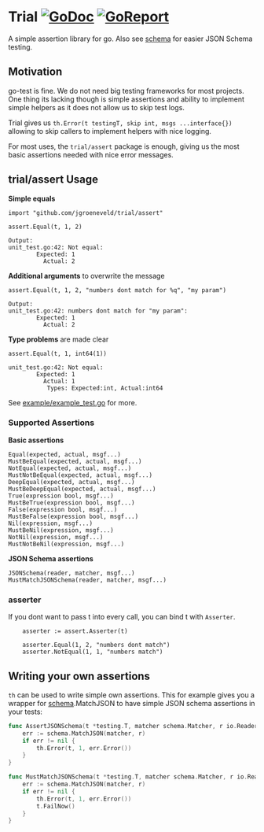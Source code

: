# Trial [![GoDoc](https://godoc.org/github.com/jgroeneveld/trial/assert?status.svg)](https://godoc.org/github.com/jgroeneveld/trial/assert) [![GoReport](https://goreportcard.com/badge/github.com/jgroeneveld/trial)](https://goreportcard.com/report/github.com/jgroeneveld/trial)

A simple assertion library for go. Also see [schema](https://github.com/jgroeneveld/schema) for easier JSON Schema testing.

## Motivation

go-test is fine. We do not need big testing frameworks for most projects. 
One thing its lacking though is simple assertions and ability to implement simple helpers as it does not allow us to skip
test logs.

Trial gives us `th.Error(t testingT, skip int, msgs ...interface{})` allowing to skip callers to implement helpers with nice logging.

For most uses, the `trial/assert` package is enough, giving us the most basic assertions needed with nice error messages.

## trial/assert Usage

**Simple equals**

```
import "github.com/jgroeneveld/trial/assert"

assert.Equal(t, 1, 2)

Output:
unit_test.go:42: Not equal:
		Expected: 1
		  Actual: 2
```


**Additional arguments** to overwrite the message

```
assert.Equal(t, 1, 2, "numbers dont match for %q", "my param")

Output:
unit_test.go:42: numbers dont match for "my param":
		Expected: 1
		  Actual: 2
```


**Type problems** are made clear

```
assert.Equal(t, 1, int64(1))

unit_test.go:42: Not equal:
		Expected: 1
		  Actual: 1
		   Types: Expected:int, Actual:int64
```

See [example/example_test.go](example/example_test.go) for more.

### Supported Assertions

**Basic assertions**

```
Equal(expected, actual, msgf...)
MustBeEqual(expected, actual, msgf...)
NotEqual(expected, actual, msgf...)
MustNotBeEqual(expected, actual, msgf...)
DeepEqual(expected, actual, msgf...)
MustBeDeepEqual(expected, actual, msgf...)
True(expression bool, msgf...)
MustBeTrue(expression bool, msgf...)
False(expression bool, msgf...)
MustBeFalse(expression bool, msgf...)
Nil(expression, msgf...)
MustBeNil(expression, msgf...)
NotNil(expression, msgf...)
MustNotBeNil(expression, msgf...)
```

**JSON Schema assertions**

```
JSONSchema(reader, matcher, msgf...)
MustMatchJSONSchema(reader, matcher, msgf...)
```

### asserter

If you dont want to pass t into every call, you can bind t with `Asserter`.

```
	asserter := assert.Asserter(t)

	asserter.Equal(1, 2, "numbers dont match")
	asserter.NotEqual(1, 1, "numbers match")
```

## Writing your own assertions
`th` can be used to write simple own assertions. This for example gives you a wrapper for [schema](https://github.com/jgroeneveld/schema).MatchJSON to have simple JSON schema assertions in your tests:

```go
func AssertJSONSchema(t *testing.T, matcher schema.Matcher, r io.Reader) {
	err := schema.MatchJSON(matcher, r)
	if err != nil {
		th.Error(t, 1, err.Error())
	}
}

func MustMatchJSONSchema(t *testing.T, matcher schema.Matcher, r io.Reader) {
	err := schema.MatchJSON(matcher, r)
	if err != nil {
		th.Error(t, 1, err.Error())
		t.FailNow()
	}
}
```


